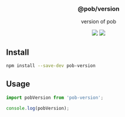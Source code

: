 <h3 align="center">
  @pob/version
</h3>

<p align="center">
  version of pob
</p>

<p align="center">
  <a href="https://npmjs.org/package/@pob/version"><img src="https://img.shields.io/npm/v/@pob/version.svg?style=flat-square"></a>
  <a href="https://david-dm.org/christophehurpeau/pob?path=packages/@pob/version"><img src="https://david-dm.org/christophehurpeau/pob.svg?path=packages/@pob/version?style=flat-square"></a>
</p>

## Install

```bash
npm install --save-dev pob-version
```

## Usage

```js
import pobVersion from 'pob-version';

console.log(pobVersion);
```
